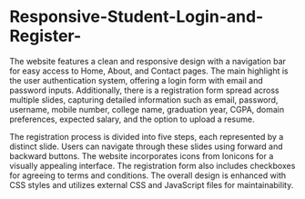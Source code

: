 # Responsive-Student-Login-and-Register-
The website features a clean and responsive design with a navigation bar for easy access to Home, About, and Contact pages. The main highlight is the user authentication system, offering a login form with email and password inputs. Additionally, there is a registration form spread across multiple slides, capturing detailed information such as email, password, username, mobile number, college name, graduation year, CGPA, domain preferences, expected salary, and the option to upload a resume.

The registration process is divided into five steps, each represented by a distinct slide. Users can navigate through these slides using forward and backward buttons. The website incorporates icons from Ionicons for a visually appealing interface. The registration form also includes checkboxes for agreeing to terms and conditions. The overall design is enhanced with CSS styles and utilizes external CSS and JavaScript files for maintainability.

